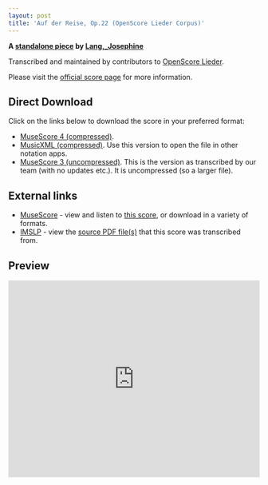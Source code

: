 ```yaml
---
layout: post
title: 'Auf der Reise, Op.22 (OpenScore Lieder Corpus)'
---
```


__A [standalone piece](https://fourscoreandmore.org/openscore/lieder/Lang%2C_Josephine/_/) by [Lang,_Josephine](https://fourscoreandmore.org/openscore/lieder/Lang%2C_Josephine)__

Transcribed and maintained by contributors to [OpenScore Lieder].

Please visit the [official score page] for more information.

[official score page]: https://musescore.com/openscore-lieder-corpus/scores/6095279
[OpenScore Lieder]: https://musescore.com/openscore-lieder-corpus

## Direct Download

Click on the links below to download the score in your preferred format:
- [MuseScore 4 (compressed)](https://fourscoreandmore.org/openscore/lieder/Lang%2C_Josephine/_/Auf_der_Reise%2C_Op.22.mscz).
- [MusicXML (compressed)](https://fourscoreandmore.org/openscore/lieder/Lang%2C_Josephine/_/Auf_der_Reise%2C_Op.22.mxl). Use this version to open the file in other notation apps.
- [MuseScore 3 (uncompressed)](https://raw.githubusercontent.com/OpenScore/Lieder/refs/heads/main/scores/Lang%2C_Josephine/_/Auf_der_Reise%2C_Op.22/lc6095279.mscx). This is the version as transcribed by our team (with no updates etc.). It is uncompressed (so a larger file).

## External links

- [MuseScore] - view and listen to [this score][MuseScore], or download in a variety of formats.
- [IMSLP] - view the [source PDF file(s)][IMSLP] that this score was transcribed from.

[MuseScore]: https://musescore.com/score/6095279
[IMSLP]: https://imslp.org/wiki/Special:ReverseLookup/617004

## Preview

<iframe width="100%" height="394" src="https://musescore.com/openscore-lieder-corpus/scores/6095279/embed" frameborder="0" allowfullscreen allow="autoplay; fullscreen"></iframe>
